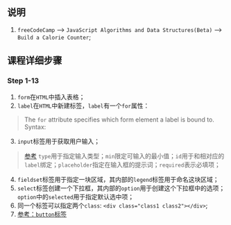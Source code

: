 ## 说明
1. `freeCodeCamp` --> `JavaScript Algorithms and Data Structures(Beta)` --> `Build a Calorie Counter`;

## 课程详细步骤
### Step 1-13
1. `form`在`HTML`中插入表格；
2. `label`在`HTML`中新建标签，`label`有一个`for`属性：
> The `for` attribute specifies which form element a label is bound to.
> Syntax: <label for="element_id"> 
3. `input`标签用于获取用户输入；
> [参考](https://www.w3schools.com/html/html_form_input_types.asp)
> `type`用于指定输入类型；`min`限定可输入的最小值；`id`用于和相对应的`label`绑定；`placeholder`指定在输入框的提示词；`required`表示必填项；
4. `fieldset`标签用于指定一块区域，其内部的`legend`标签用于命名这块区域；
5. `select`标签创建一个下拉框，其内部的`option`用于创建这个下拉框中的选项；`option`中的`selected`用于指定默认选中项；
6. 同一个标签可以指定两个`class`: `<div class="class1 class2"></div>`;
7. [参考：`button`标签](https://www.w3schools.com/tags/tag_button.asp)
